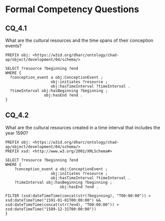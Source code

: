 # Formal Competency Questions
## CQ_4.1
What are the cultural resources and the time spans of their conception events?

```SPARQL
PREFIX obj: <https://w3id.org/dharc/ontology/chad-ap/object/development/04/schema/>

SELECT ?resource ?beginning ?end
WHERE {
  ?conception_event a obj:ConceptionEvent ;
                    obj:initiates ?resource ;
                    obj:hasTimeInterval ?timeInterval .
  ?timeInterval obj:hasBeginning ?beginning ;
                 obj:hasEnd ?end .
}
```

## CQ_4.2
What are the cultural resources created in a time interval that includes the year 1590?

```SPARQL
PREFIX obj: <https://w3id.org/dharc/ontology/chad-ap/object/development/04/schema/>
PREFIX xsd: <http://www.w3.org/2001/XMLSchema#>

SELECT ?resource ?beginning ?end
WHERE {
    ?conception_event a obj:ConceptionEvent ;
                    obj:initiates ?resource ;
                    obj:hasTimeInterval ?timeInterval .
    ?timeInterval obj:hasBeginning ?beginning ;
                        obj:hasEnd ?end .
    
FILTER (xsd:dateTimeTime(concat(str(?beginning), "T00:00:00")) < xsd:dateTimeTime("1591-01-01T00:00:00") && 
xsd:dateTimeTime(concat(str(?end), "T00:00:00")) > xsd:dateTimeTime("1589-12-31T00:00:00"))
}
```
